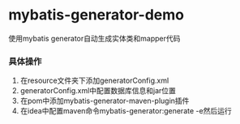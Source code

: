 # mybatis-generator-demo
使用mybatis generator自动生成实体类和mapper代码

### 具体操作


1. 在resource文件夹下添加generatorConfig.xml
2. generatorConfig.xml中配置数据库信息和jar位置
3. 在pom中添加mybatis-generator-maven-plugin插件
4. 在idea中配置maven命令mybatis-generator:generate -e然后运行


